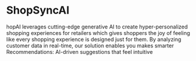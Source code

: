 # ShopSyncAI
hopAI leverages cutting-edge generative AI to create hyper-personalized shopping experiences for retailers which gives shoppers the joy of feeling like every shopping experience is designed just for them. By analyzing customer data in real-time, our solution enables you makes smarter Recommendations: AI-driven suggestions that feel intuitive 
